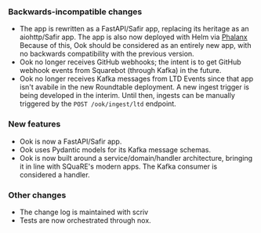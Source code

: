 <!-- Delete the sections that don't apply -->

### Backwards-incompatible changes

- The app is rewritten as a FastAPI/Safir app, replacing its heritage as an aiohttp/Safir app. The app is also now deployed with Helm via [Phalanx](https://phalanx.lsst.io) Because of this, Ook should be considered as an entirely new app, with no backwards compatibility with the previous version.
- Ook no longer receives GitHub webhooks; the intent is to get GitHub webhook events from Squarebot (through Kafka) in the future.
- Ook no longer receives Kafka messages from LTD Events since that app isn't avabile in the new Roundtable deployment. A new ingest trigger is being developed in the interim. Until then, ingests can be manually triggered by the `POST /ook/ingest/ltd` endpoint.

### New features

- Ook is now a FastAPI/Safir app.
- Ook uses Pydantic models for its Kafka message schemas.
- Ook is now built around a service/domain/handler architecture, bringing it in line with SQuaRE's modern apps. The Kafka consumer is considered a handler.

### Other changes

- The change log is maintained with scriv
- Tests are now orchestrated through nox.
